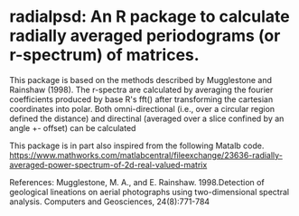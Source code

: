 # radialpsd: An R package to calculate radially averaged periodograms (or r-spectrum) of matrices.

This package is based on the methods described by Mugglestone and Rainshaw (1998). 
The r-spectra are calculated by averaging the fourier coefficients produced by base R's
fft() after transforming the cartesian coordinates into polar. Both omni-directional
(i.e., over a circular region defined the distance) and directinal (averaged over a slice 
confined by an angle +- offset) can be calculated 

This package is in part also inspired from the following Matalb code.
https://www.mathworks.com/matlabcentral/fileexchange/23636-radially-averaged-power-spectrum-of-2d-real-valued-matrix

 References: Mugglestone, M. A., and E. Rainshaw. 1998.Detection of geological lineations on aerial photographs using 
 two-dimensional spectral analysis. Computers and Geosciences, 24(8):771-784

